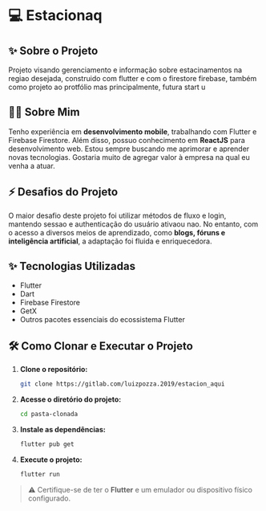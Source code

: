 # 💻 Estacionaq

## ✨ Sobre o Projeto

Projeto visando gerenciamento e informação sobre estacinamentos na regiao desejada, construido com flutter e com o firestore firebase, também como projeto ao protfólio mas principalmente, futura start u

## 👨‍💻 Sobre Mim

Tenho experiência em **desenvolvimento mobile**, trabalhando com Flutter e Firebase Firestore. Além disso, possuo conhecimento em **ReactJS** para desenvolvimento web. Estou sempre buscando me aprimorar e aprender novas tecnologias. Gostaria muito de agregar valor à empresa na qual eu venha a atuar.

## ⚡ Desafios do Projeto

O maior desafio deste projeto foi utilizar métodos de fluxo e login, mantendo sessao e authenticação do usuário ativaou nao. No entanto, com o acesso a diversos meios de aprendizado, como **blogs, fóruns e inteligência artificial**, a adaptação foi fluida e enriquecedora.

## ✨ Tecnologias Utilizadas

- Flutter
- Dart
- Firebase Firestore
- GetX
- Outros pacotes essenciais do ecossistema Flutter

## 🛠️ Como Clonar e Executar o Projeto

1. **Clone o repositório:**
   ```bash
   git clone https://gitlab.com/luizpozza.2019/estacion_aqui
   ```
2. **Acesse o diretório do projeto:**
   ```bash
   cd pasta-clonada
   ```
3. **Instale as dependências:**
   ```bash
   flutter pub get
   ```
4. **Execute o projeto:**
   ```bash
   flutter run
   ```

> ⚠ Certifique-se de ter o **Flutter** e um emulador ou dispositivo físico configurado.



